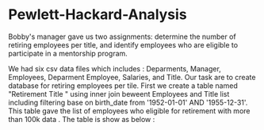# Pewlett-Hackard-Analysis

Bobby's manager gave us two assignments: determine the number of retiring employees per title, and identify employees who are eligible to participate in a mentorship program. 

We had six csv data files which includes : Deparments, Manager, Employees, Deparment Employee, Salaries, and Title. Our task are to create database for retiring employees per tile. First we create a table named "Retirement Title " using inner join beweent Employees and Title list including filtering base on birth_date from '1952-01-01' AND '1955-12-31'. This table gave the list of employees who eligible for retirement with more than 100k data . The table is show as below :

